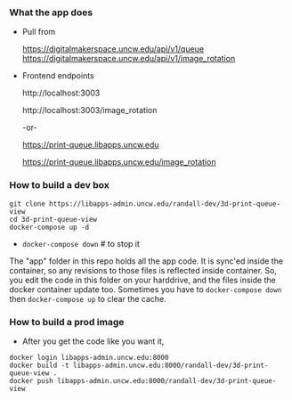 ### What the app does

  - Pull from 

    https://digitalmakerspace.uncw.edu/api/v1/queue 
    https://digitalmakerspace.uncw.edu/api/v1/image_rotation

  - Frontend endpoints

    http://localhost:3003

    http://localhost:3003/image_rotation

    -or-

    https://print-queue.libapps.uncw.edu
    
    https://print-queue.libapps.uncw.edu/image_rotation

### How to build a dev box

  ```
  git clone https://libapps-admin.uncw.edu/randall-dev/3d-print-queue-view
  cd 3d-print-queue-view
  docker-compose up -d
  ```

  - `docker-compose down`  # to stop it

   The "app" folder in this repo holds all the app code.  It is sync'ed inside the container, so any revisions to those files is reflected inside container.  So, you edit the code in this folder on your harddrive, and the files inside the docker container update too.  Sometimes you have to `docker-compose down` then `docker-compose up` to clear the cache.

### How to build a prod image

  - After you get the code like you want it,
  ```
  docker login libapps-admin.uncw.edu:8000
  docker build -t libapps-admin.uncw.edu:8000/randall-dev/3d-print-queue-view .
  docker push libapps-admin.uncw.edu:8000/randall-dev/3d-print-queue-view
  ```


